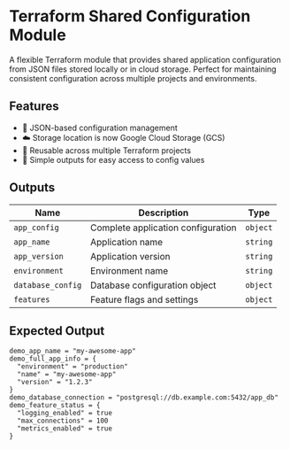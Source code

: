 # Terraform Shared Configuration Module

A flexible Terraform module that provides shared application configuration from JSON files stored locally or in cloud storage. Perfect for maintaining consistent configuration across multiple projects and environments.

## Features

- 📄 JSON-based configuration management
- ☁️ Storage location is now Google Cloud Storage (GCS)
- 🔄 Reusable across multiple Terraform projects  
- 🎯 Simple outputs for easy access to config values

## Outputs

| Name | Description | Type |
|------|-------------|------|
| `app_config` | Complete application configuration | `object` |
| `app_name` | Application name | `string` |
| `app_version` | Application version | `string` |
| `environment` | Environment name | `string` |
| `database_config` | Database configuration object | `object` |
| `features` | Feature flags and settings | `object` |

## Expected Output

```
demo_app_name = "my-awesome-app"
demo_full_app_info = {
  "environment" = "production"
  "name" = "my-awesome-app"
  "version" = "1.2.3"
}
demo_database_connection = "postgresql://db.example.com:5432/app_db"
demo_feature_status = {
  "logging_enabled" = true
  "max_connections" = 100
  "metrics_enabled" = true
}
```
```